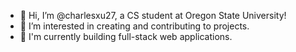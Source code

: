- 👋 Hi, I’m @charlesxu27, a CS student at Oregon State University!
- 👀 I’m interested in creating and contributing to projects.
- 🌱 I'm currently building full-stack web applications.

<!---
charlesxu27/charlesxu27 is a ✨ special ✨ repository because its `README.md` (this file) appears on your GitHub profile.
You can click the Preview link to take a look at your changes.
--->
